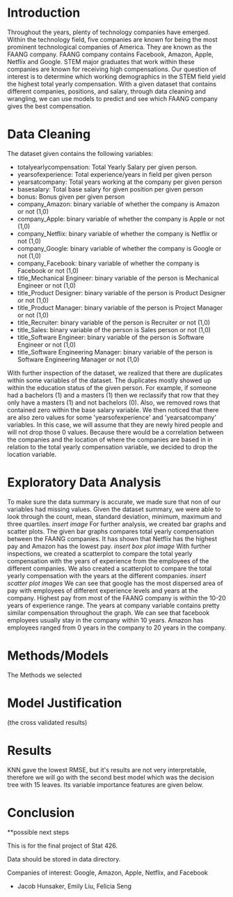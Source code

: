 # Introduction

Throughout the years, plenty of technology companies have emerged. Within the technology field, five companies are known for being the most prominent technological companies of America. They are known as the FAANG company. FAANG company contains Facebook, Amazon, Apple, Netflix and Google. STEM major graduates that work within these companies are known for receiving high compensations. Our question of interest is to determine which working demographics in the STEM field yield the highest total yearly compensation.
With a given dataset that contains different companies, positions, and salary, through data cleaning and wrangling, we can use models to predict and see which FAANG company gives the best compensation. 

# Data Cleaning

The dataset given contains the following variables:
* totalyearlycompensation: Total Yearly Salary per given person.
* yearsofexperience: Total experience/years in field per given person
* yearsatcompany: Total years working at the company per given person
* basesalary: Total base salary for given position per given person
* bonus: Bonus given per given person
* company_Amazon: binary variable of whether the company is Amazon or not (1,0)
* company_Apple: binary variable of whether the company is Apple or not (1,0)
* company_Netflix: binary variable of whether the company is Netflix or not (1,0)
* company_Google: binary variable of whether the company is Google or not (1,0)
* company_Facebook: binary variable of whether the company is Facebook or not (1,0)
* title_Mechanical Engineer: binary variable of the person is Mechanical Engineer or not (1,0)
* title_Product Designer: binary variable of the person is Product Designer or not (1,0)
* title_Product Manager: binary variable of the person is Project Manager or not (1,0)
* title_Recruiter: binary variable of the person is Recruiter or not (1,0)
* title_Sales: binary variable of the person is Sales person or not (1,0)
* title_Software Engineer: binary variable of the person is Software Engineer or not (1,0)
* title_Software Engineering Manager: binary variable of the person is Software Engineering Manager or not (1,0)


With further inspection of the dataset, we realized that there are duplicates within some variables of the dataset. The duplicates mostly showed up within the education status of the given person. For example, if someone had a bachelors (1) and a masters (1) then we reclassify that row that they only have a masters (1) and not bachelors (0).
Also, we removed rows that contained zero within the base salary variable. We then noticed that there are also zero values for some 'yearsofexperience' and 'yearsatcompany' variables. In this case, we will assume that they are newly hired people and will not drop those 0 values. Because there would be a correlation between the companies and the location of where the companies are based in in relation to the total yearly compensation variable, we decided to drop the location variable.


# Exploratory Data Analysis
To make sure the data summary is accurate, we made sure that non of our variables had missing values. Given the dataset summary, we were able to look through the count, mean, standard deviation, minimum, maximum and three quartiles. 
*insert image*
For further analysis, we created bar graphs and scatter plots. The given bar graphs compares total yearly compensation between the FAANG companies. It has shown that Netflix has the highest pay and Amazon has the lowest pay.
*insert box plot image*
With further inspections, we created a scatterplot to compare the total yearly compensation with the years of experience from the employees of the different companies. We also created a scatterplot to compare the total yearly compensation with the years at the different companies.
*insert scatter plot images*
We can see that google has the most dispersed area of pay with employees of different experience levels and years at the company. Highest pay from most of the FAANG company is within the 10-20 years of experience range. The years at company variable contains pretty similar compensation throughout the graph. We can see that facebook employees usually stay in the company within 10 years. Amazon has employees ranged from 0 years in the company to 20 years in the company.


# Methods/Models
The Methods we selected

# Model Justification
(the cross validated results)


# Results

KNN gave the lowest RMSE, but it's results are not very interpretable, therefore we will go with the second best model which was the decision tree with 15 leaves. Its variable importance features are given below.


# Conclusion

**possible next steps

This is for the final project of Stat 426.

Data should be stored in data directory.

Companies of interest: Google, Amazon, Apple, Netflix, and Facebook

- Jacob Hunsaker, Emily Liu, Felicia Seng
